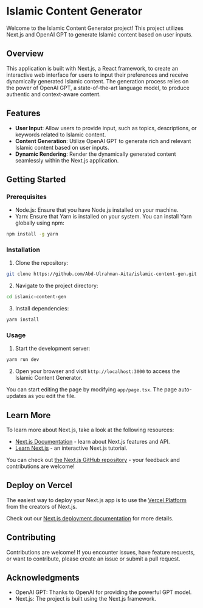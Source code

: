# Islamic Content Generator 

Welcome to the Islamic Content Generator project! This project utilizes Next.js and OpenAI GPT to generate Islamic content based on user inputs. 

## Overview 

This application is built with Next.js, a React framework, to create an interactive web interface for users to input their preferences and receive dynamically generated Islamic content. The generation process relies on the power of OpenAI GPT, a state-of-the-art language model, to produce authentic and context-aware content. 

## Features 

- **User Input**: Allow users to provide input, such as topics, descriptions, or keywords related to Islamic content.
- **Content Generation**: Utilize OpenAI GPT to generate rich and relevant Islamic content based on user inputs.
- **Dynamic Rendering**: Render the dynamically generated content seamlessly within the Next.js application.

## Getting Started

### Prerequisites 

- Node.js: Ensure that you have Node.js installed on your machine.
- Yarn: Ensure that Yarn is installed on your system. You can install Yarn globally using npm:
```bash
npm install -g yarn
```

### Installation 

1. Clone the repository:

```bash
git clone https://github.com/Abd-Ulrahman-Aita/islamic-content-gen.git
```

2. Navigate to the project directory:

```bash
cd islamic-content-gen
```

3. Install dependencies:

```bash
yarn install
```

### Usage

1. Start the development server:

```bash
yarn run dev
```

2. Open your browser and visit `http://localhost:3000` to access the Islamic Content Generator.

You can start editing the page by modifying `app/page.tsx`. The page auto-updates as you edit the file.

## Learn More

To learn more about Next.js, take a look at the following resources:

- [Next.js Documentation](https://nextjs.org/docs) - learn about Next.js features and API.
- [Learn Next.js](https://nextjs.org/learn) - an interactive Next.js tutorial.

You can check out [the Next.js GitHub repository](https://github.com/vercel/next.js/) - your feedback and contributions are welcome!

## Deploy on Vercel

The easiest way to deploy your Next.js app is to use the [Vercel Platform](https://vercel.com/new?utm_medium=default-template&filter=next.js&utm_source=create-next-app&utm_campaign=create-next-app-readme) from the creators of Next.js.

Check out our [Next.js deployment documentation](https://nextjs.org/docs/deployment) for more details.

## Contributing

Contributions are welcome! If you encounter issues, have feature requests, or want to contribute, please create an issue or submit a pull request.

## Acknowledgments

- OpenAI GPT: Thanks to OpenAI for providing the powerful GPT model.
- Next.js: The project is built using the Next.js framework.
